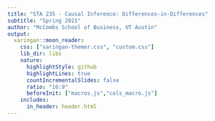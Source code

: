 ```yaml
---
title: "STA 235 - Causal Inference: Differences-in-Differences"
subtitle: "Spring 2021"
author: "McCombs School of Business, UT Austin"
output:
  xaringan::moon_reader:
    css: ["xaringan-themer.css", "custom.css"]
    lib_dir: libs
    nature:
      highlightStyle: github
      highlightLines: true
      countIncrementalSlides: false
      ratio: "16:9"
      beforeInit: ["macros.js","cols_macro.js"]
    includes:
      in_header: header.html
---
```

